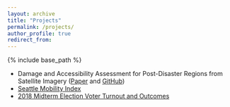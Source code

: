 ```yaml
---
layout: archive
title: "Projects"
permalink: /projects/
author_profile: true
redirect_from:
---
```


{% include base_path %}

* Damage and Accessibility Assessment for Post-Disaster Regions from Satellite Imagery ([Paper](dr-irani.github.io/files/cs461_paper.pdf) and [GitHub](https://github.com/dr-irani/cs461-final-project))
* [Seattle Mobility Index](https://github.com/monolyst/Seattle-Mobility-Index)
* [2018 Midterm Election Voter Turnout and Outcomes](https://github.com/dr-irani/2018-election-influences)
